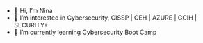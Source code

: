 - 👋 Hi, I’m Nina 
- 👀 I’m interested in Cybersecurity, CISSP | CEH | AZURE | GCIH | SECURITY+
- 🌱 I’m currently learning Cybersecurity Boot Camp
<!---
Diablo5G/Diablo5G is a ✨ special ✨ repository because its `README.md` (this file) appears on your GitHub profile.
You can click the Preview link to take a look at your changes.
--->
